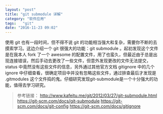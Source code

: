 ```yaml
---
layout: "post"
title: "git submodule 详解"
category: "软件应用"
tags:   "git"
date: "2016-11-23 09:02"
---
```


使用 git 也有一段时间，但不得不说 git 的功能相当强大和复杂，需要你不断的去摸索学习。这边介绍一个 git 很强大的功能：git submodule 。起初发现这个文件是在我本人 fork 了一个 awesome 的配置文件，用了也蛮久，但最近由于总是出现连接错误，然后手动去更改了一些文件，但意外发现更改的文件无法提交， status 中竟然没有这些文件的信息，另外通过其他官方文档 gitignore 中的几个 ignore 中仔细查看，很确定项目中并没有忽略这些文件，通过排查最后才发现是 .gitmodules 这个文件捣的鬼。仔细研究发现git-submodule是一个十分强大的功能，值得去学习研究。


<!-- more -->



> 参考链接：
> http://www.kafeitu.me/git/2012/03/27/git-submodule.html
> https://git-scm.com/docs/git-submodule
> https://git-scm.com/docs/git-config
> https://git-scm.com/docs/gitignore
